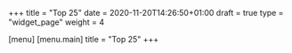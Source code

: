 +++
title = "Top 25"
date = 2020-11-20T14:26:50+01:00
draft = true
type = "widget_page"
weight = 4

[menu]
	[menu.main]
		title = "Top 25"
+++
